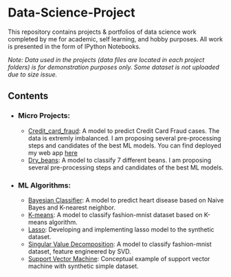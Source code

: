 # Data-Science-Project
This repository contains projects & portfolios of data science work completed by me for academic, self learning, and hobby purposes. All work is presented in the form of IPython Notebooks.

_Note: Data used in the projects (data files are located in each project folders) is for demonstration purposes only. Some dataset is not uploaded due to size issue._

## Contents

- ### Micro Projects: 
	- [Credit_card_fraud](https://github.com/Benedict-yee/Data-Science-Project/blob/main/Micro%20Project/Credit_card_fraud/Credit_Card_Fraud_Detection.ipynb): A model to predict Credit Card Fraud cases. The data is extremly imbalanced. I am proposing several pre-processing steps and candidates of the best ML models. You can find deployed my web app [here](https://yeeproject.herokuapp.com/)
	- [Dry_beans](https://github.com/Benedict-yee/Data-Science-Project/blob/main/Micro%20Project/Dry_beans/Dry_bean_classify.ipynb): A model to classify 7 different beans. I am proposing several pre-processing steps and candidates of the best ML models.

- ### ML Algorithms: 
	- [Bayesian Classifier](https://github.com/Benedict-yee/Data-Science-Project/blob/main/ML%20Algorithms/Bayesian_classifier/BayesianClassifier_cheolheon_yee.ipynb): A model to predict heart disease based on Naive Bayes and K-nearest neighbor. 
	- [K-means](https://github.com/Benedict-yee/Data-Science-Project/blob/main/ML%20Algorithms/K-means/Kmeans_cheolheon_yee.ipynb): A model to classify fashion-mnist dataset based on K-means algorithm.
	- [Lasso](https://github.com/Benedict-yee/Data-Science-Project/blob/main/ML%20Algorithms/Lasso/LassoRegression.ipynb): Developing and implementing lasso model to the synthetic dataset.
	- [Singular Value Decomposition](https://github.com/Benedict-yee/Data-Science-Project/blob/main/ML%20Algorithms/Singular_value_decomposition/SVD_cheolheon_yee.ipynb): A model to classify fashion-mnist dataset, feature engineered by SVD. 
	- [Support Vector Machine](https://github.com/Benedict-yee/Data-Science-Project/blob/main/ML%20Algorithms/SVM/SVM.ipynb): Conceptual example of support vector machine with synthetic simple dataset.
